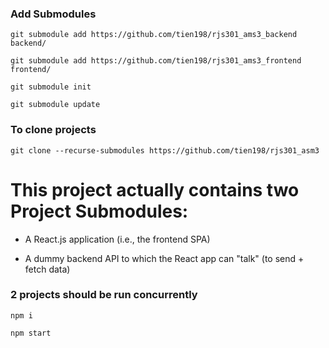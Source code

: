 ### Add Submodules

`git submodule add https://github.com/tien198/rjs301_ams3_backend backend/`

`git submodule add https://github.com/tien198/rjs301_ams3_frontend frontend/`

`git submodule init`

`git submodule update`

### To clone projects

`git clone --recurse-submodules https://github.com/tien198/rjs301_asm3`

# This project actually contains two Project Submodules:

- A React.js application (i.e., the frontend SPA)

- A dummy backend API to which the React app can "talk" (to send + fetch data)

### 2 projects should be run concurrently

`npm i`

`npm start`